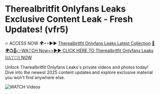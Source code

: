 # Therealbritfit Onlyfans Leaks Exclusive Content Leak - Fresh Updates! (vfr5)

🔥 ACCESS NOW 🌍==►► <a href="https://tinyurl.com/3fjeunct" rel="nofollow">Therealbritfit Onlyfans Leaks Latest Collection</a></h3>
[🔴🌍📺📱👉WA𝚃CH Now==►► CLICK HERE TO Therealbritfit Onlyfans Leaks 𝚆𝙰𝚃𝙲𝙷 NOW](https://tinyurl.com/3fjeunct)

Unlock Therealbritfit Onlyfans Leaks's private videos and photos today! Dive into the newest 2025 content updates and explore exclusive material you won’t find anywhere else.


<a href="https://tinyurl.com/3fjeunct" rel="nofollow" data-target="animated-image.originalLink"><img src="https://camo.githubusercontent.com/8a4f000d20f83aca3bf7ec5f350d767afa0574a8a352519fd8cfa583a6f93a33/68747470733a2f2f692e696d6775722e636f6d2f644a486b345a712e676966" alt="WATCH Videos" data-canonical-src="https://i.imgur.com/dJHk4Zq.gif" style="max-width: 100%; display: inline-block;" data-target="animated-image.originalImage"></a>
